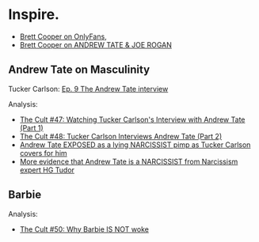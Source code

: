 # Inspire.
- [Brett Cooper on OnlyFans](https://youtu.be/6Z5oStk4Kag),
- [Brett Cooper on ANDREW TATE & JOE ROGAN](https://youtu.be/bMWFi1N8Kk8)

## Andrew Tate on Masculinity
Tucker Carlson: [Ep. 9  The Andrew Tate interview](https://twitter.com/TuckerCarlson/status/1678873144201818115)

Analysis:
- [The Cult #47: Watching Tucker Carlson's Interview with Andrew Tate (Part 1)](https://youtu.be/qxhmtHHdzxc)
- [The Cult #48: Tucker Carlson Interviews Andrew Tate (Part 2)](https://youtu.be/iDTGHffoyYk)
- [Andrew Tate EXPOSED as a lying NARCISSIST pimp as Tucker Carlson covers for him](https://youtu.be/QEuBeggGapI)
- [More evidence that Andrew Tate is a NARCISSIST from Narcissism expert HG Tudor](https://youtu.be/w94Cs00ZI8E)

## Barbie
Analysis:
- [The Cult #50: Why Barbie IS NOT woke](https://youtu.be/n0Q4JV6ihQ4)
